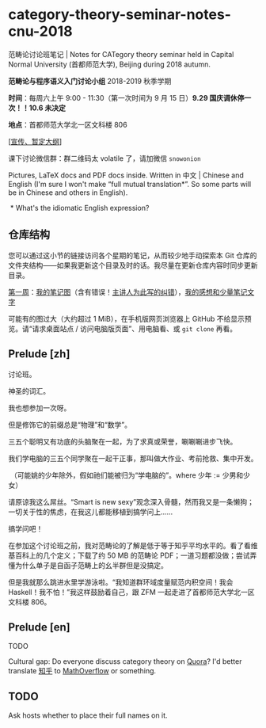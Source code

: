 # category-theory-seminar-notes-cnu-2018
范畴论讨论班笔记 | Notes for CATegory theory seminar held in Capital Normal University (首都师范大学), Beijing during 2018 autumn.

**范畴论与程序语义入门讨论小组** 2018-2019 秋季学期

**时间**：每周六上午 9:00 - 11:30（第一次时间为 9 月 15 日）**9.29 国庆调休停一次！！10.6 未决定**

**地点**：首都师范大学北一区文科楼 806

[[宣传、暂定大纲](https://mp.weixin.qq.com/s?__biz=MzA4ODA5MjE5NA==&mid=2650298085&idx=2&sn=d84d2f690b1679bb7eb5b6e332c730a6&chksm=88238da8bf5404be72f9af27546e412761d40ebd8fd1cd223c13c9cf70df5cad4516dc20c11f&mpshare=1&scene=23&srcid=0910s0hGJjIkGng0tZyRpSJf)]

课下讨论微信群：群二维码太 volatile 了，请加微信 `snowonion`

Pictures, LaTeX docs and PDF docs inside. Written in 中文 | Chinese and English (I'm sure I won't make “full mutual translation*”. So some parts will be in Chinese and others in English).

​	\* What's the idiomatic English expression?

## 仓库结构

您可以通过这小节的链接访问各个星期的笔记，从而较少地手动探索本 Git 仓库的文件夹结构——如果我更新这个目录及时的话。我尽量在更新仓库内容时同步更新目录。

[第一周](week-1/)：<!--[主讲人的笔记图](week-1/host-pic)（这最有用），-->[我的笔记图](week-1/my-pic)（含有错误！[主讲人为此写的纠错](week-1/my-pic/errata-pic)），[我的感想和少量笔记文字](week-1/my.md)



可能有的图过大（大约超过 1 MiB），在手机版网页浏览器上 GitHub 不给显示预览。请“请求桌面站点 / 访问电脑版页面”、用电脑看、或 `git clone` 再看。

## Prelude [zh]

讨论班。

神圣的词汇。

我也想参加一次呀。

但是修饰它的前缀总是“物理”和“数学”。

三五个聪明又有功底的头脑聚在一起，为了求真或荣誉，唰唰唰进步飞快。

我们学电脑的三五个同学聚在一起干正事，那叫做大作业、考前抢救、集中开发。

​	（可能姚的少年除外，假如祂们能被归为“学电脑的”。where 少年 := 少男和少女）

请原谅我这么屌丝。“Smart is new sexy”观念深入骨髓，然而我又是一条懒狗；一切关于性的焦虑，在我这儿都能移植到搞学问上……

搞学问吧！

在参加这个讨论班之前，我对范畴论的了解是低于等于知乎平均水平的。看了看维基百科上的几个定义；下载了约 50 MB 的范畴论 PDF；一道习题都没做；尝试弄懂为什么单子是自函子范畴上的幺半群但是没搞定。

但是我就那么跳进水里学游泳啦。“我知道群环域度量赋范内积空间！我会 Haskell！我不怕！”我这样鼓励着自己，跟 ZFM 一起走进了首都师范大学北一区文科楼 806。

## Prelude [en]

TODO

Cultural gap: Do everyone discuss category theory on [Quora](https://www.quora.com)? I'd better translate [知乎](https://www.zhihu.com) to [MathOverflow](https://mathoverflow.net) or something.



## TODO

Ask hosts whether to place their full names on it.